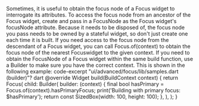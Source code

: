 Sometimes, it is useful to obtain the focus node of a Focus widget to
interrogate its attributes.
To access the focus node from an ancestor of the Focus widget, create and pass
in a FocusNode as the Focus widget's focusNode attribute. Because it needs
to be disposed of, the focus node you pass needs to be owned by a stateful
widget, so don't just create one each time it is built.
If you need access to the focus node from the descendant of a Focus widget,
you can call Focus.of(context) to obtain the focus node of the nearest Focuswidget to the given context. If you need to obtain the FocusNode of a Focus
widget within the same build function, use a Builder to make sure you have
the correct context. This is shown in the following example:
code-excerpt "ui/advanced/focus/lib/samples.dart (builder)"?
dart
@override
Widget build(BuildContext context) {
  return Focus(
    child: Builder(
      builder: (context) {
        final bool hasPrimary = Focus.of(context).hasPrimaryFocus;
        print('Building with primary focus: $hasPrimary');
        return const SizedBox(width: 100, height: 100);
      },
    ),
  );
}
